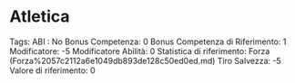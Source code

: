 # Atletica

Tags: ABI
: No
Bonus Competenza: 0
Bonus Competenza di Riferimento: 1
Modificatore: -5
Modificatore  Abilità: 0
Statistica di riferimento: Forza (Forza%2057c2112a6e1049db893de128c50ed0ed.md)
Tiro Salvezza: -5
Valore di riferimento: 0